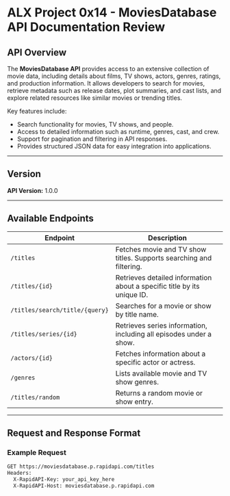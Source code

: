 # ALX Project 0x14 - MoviesDatabase API Documentation Review

## API Overview
The **MoviesDatabase API** provides access to an extensive collection of movie data, including details about films, TV shows, actors, genres, ratings, and production information. It allows developers to search for movies, retrieve metadata such as release dates, plot summaries, and cast lists, and explore related resources like similar movies or trending titles.

Key features include:
- Search functionality for movies, TV shows, and people.
- Access to detailed information such as runtime, genres, cast, and crew.
- Support for pagination and filtering in API responses.
- Provides structured JSON data for easy integration into applications.

---

## Version
**API Version:** 1.0.0

---

## Available Endpoints

| Endpoint | Description |
|-----------|--------------|
| `/titles` | Fetches movie and TV show titles. Supports searching and filtering. |
| `/titles/{id}` | Retrieves detailed information about a specific title by its unique ID. |
| `/titles/search/title/{query}` | Searches for a movie or show by title name. |
| `/titles/series/{id}` | Retrieves series information, including all episodes under a show. |
| `/actors/{id}` | Fetches information about a specific actor or actress. |
| `/genres` | Lists available movie and TV show genres. |
| `/titles/random` | Returns a random movie or show entry. |

---

## Request and Response Format

### Example Request
```bash
GET https://moviesdatabase.p.rapidapi.com/titles
Headers:
  X-RapidAPI-Key: your_api_key_here
  X-RapidAPI-Host: moviesdatabase.p.rapidapi.com
